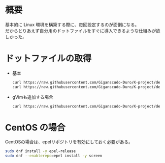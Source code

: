 # 概要
基本的に Linux 環境を構築する際に、毎回設定するのが面倒になる。  
だからとりあえず自分用のドットファイルをすぐに導入できるような仕組みが欲しかった。  


# ドットファイルの取得
- 基本
    ```sh
    curl https://raw.githubusercontent.com/Giganscudo-Duro/K-project/develop/99_DotFile/01_Linux/.vimrc -o ~/.vimrc
    curl https://raw.githubusercontent.com/Giganscudo-Duro/K-project/develop/99_DotFile/01_Linux/.screenrc -o ~/.screenrc
    ```
- gVimも追加する場合
    ```sh
    curl https://raw.githubusercontent.com/Giganscudo-Duro/K-project/develop/99_DotFile/01_Linux/.gvimrc -o ~/.gvimrc
    ``` 


# CentOS の場合
CentOSの場合は、epelリポジトリを有効にしておく必要がある。
```sh
sudo dnf install -y epel-release
sudo dnf --enablerepo=epel install -y screen
```


